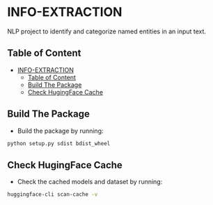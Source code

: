 # INFO-EXTRACTION

NLP project to identify and categorize named entities in an input text.

## Table of Content

- [INFO-EXTRACTION](#info-extraction)
  - [Table of Content](#table-of-content)
  - [Build The Package](#build-the-package)
  - [Check HugingFace Cache](#check-hugingface-cache)

## Build The Package

- Build the package by running:

```sh
python setup.py sdist bdist_wheel
```

## Check HugingFace Cache

- Check the cached models and dataset by running:

```sh
huggingface-cli scan-cache -v
```
